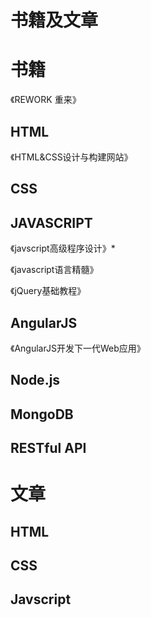 书籍及文章
===
书籍
===
《REWORK 重来》

HTML
---
《HTML&CSS设计与构建网站》


CSS
---


JAVASCRIPT
---
《javscript高级程序设计》*

《javascript语言精髓》

《jQuery基础教程》

AngularJS
---
《AngularJS开发下一代Web应用》

Node.js
---

MongoDB
---

RESTful API
---

文章
===
HTML
---

CSS
---

Javscript
---



